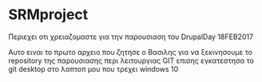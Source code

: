 # SRMproject
Περιεχει οτι χρειαζομαστε για την παρουσιαση του DrupalDay 18FEB2017

Αυτο ειναι το πρωτο αρχειο που ζητησε ο Βασιλης για να ξεκινησουμε το repository της παρουσιασης περι λειτουργιας GIT
επισης εγκατεστησα το git desktop στο λαπτοπ μου που τρεχει windows 10

